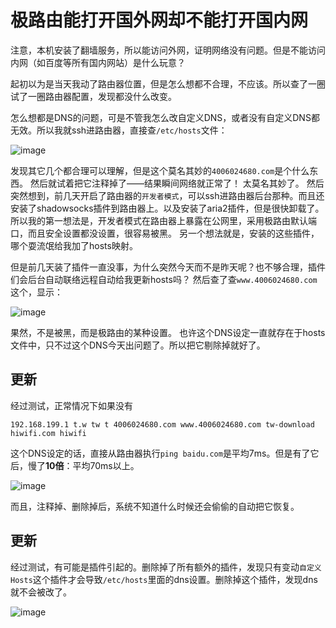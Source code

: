 # 极路由能打开国外网却不能打开国内网

注意，本机安装了翻墙服务，所以能访问外网，证明网络没有问题。但是不能访问内网（如百度等所有国内网站）是什么玩意？

起初以为是当天我动了路由器位置，但是怎么想都不合理，不应该。所以查了一圈试了一圈路由器配置，发现都没什么改变。

怎么想都是DNS的问题，可是不管我怎么改自定义DNS，或者没有自定义DNS都无效。所以我就ssh进路由器，直接查`/etc/hosts`文件：

![image](https://user-images.githubusercontent.com/14041622/45920324-fce4d700-bed4-11e8-9191-7da0d6a9e2b0.png)

发现其它几个都合理可以理解，但是这个莫名其妙的`4006024680.com`是个什么东西。
然后就试着把它注释掉了——结果瞬间网络就正常了！
太莫名其妙了。
然后突然想到，前几天开启了路由器的`开发者模式`，可以ssh进路由器后台那种。而且还安装了shadowsocks插件到路由器上。以及安装了aria2插件，但是很快卸载了。
所以我的第一想法是，开发者模式在路由器上暴露在公网里，采用极路由默认端口，而且安全设置都没设置，很容易被黑。
另一个想法就是，安装的这些插件，哪个耍流氓给我加了hosts映射。

但是前几天装了插件一直没事，为什么突然今天而不是昨天呢？也不够合理，插件们会后台自动联络远程自动给我更新hosts吗？
然后查了查`www.4006024680.com`这个，显示：

![image](https://user-images.githubusercontent.com/14041622/45920361-87c5d180-bed5-11e8-98e0-568aab03ac8f.png)

果然，不是被黑，而是极路由的某种设置。
也许这个DNS设定一直就存在于hosts文件中，只不过这个DNS今天出问题了。所以把它剔除掉就好了。


## 更新
经过测试，正常情况下如果没有
```
192.168.199.1 t.w tw t 4006024680.com www.4006024680.com tw-download hiwifi.com hiwifi
```
这个DNS设定的话，直接从路由器执行`ping baidu.com`是平均7ms。但是有了它后，慢了**10倍**：平均70ms以上。

![image](https://user-images.githubusercontent.com/14041622/45923718-1b23f480-bf20-11e8-9d3c-3dd662f45afa.png)


而且，注释掉、删除掉后，系统不知道什么时候还会偷偷的自动把它恢复。

## 更新
经过测试，有可能是插件引起的。删除掉了所有额外的插件，发现只有变动`自定义Hosts`这个插件才会导致`/etc/hosts`里面的dns设置。删除掉这个插件，发现dns就不会被改了。

![image](https://user-images.githubusercontent.com/14041622/45946422-6e32a000-c023-11e8-925d-b31bb2a9d2c2.png)
